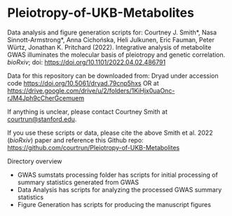 # Pleiotropy-of-UKB-Metabolites

Data analysis and figure generation scripts for:
Courtney J. Smith*, Nasa Sinnott-Armstrong*, Anna Cichońska, Heli Julkunen, Eric Fauman, Peter Würtz, Jonathan K. Pritchard (2022). Integrative analysis of metabolite GWAS illuminates the molecular basis of pleiotropy and genetic correlation. _bioRxiv_; doi: https://doi.org/10.1101/2022.04.02.486791

Data for this repository can be downloaded from:
Dryad under accession code https://doi.org/10.5061/dryad.79cnp5hxs
OR at https://drive.google.com/drive/u/2/folders/1KiHjx0uaOnc-rJM4Jph9cCherGcemuem

If anything is unclear, please contact Courtney Smith at courtrun@stanford.edu.

If you use these scripts or data, please cite the above Smith et al. 2022 (_bioRxiv_) paper and reference this Github repo:
https://github.com/courtrun/Pleiotropy-of-UKB-Metabolites

Directory overview
- GWAS sumstats processing folder has scripts for initial processing of summary statistics generated from GWAS
- Data Analysis has scripts for analyzing the processed GWAS summary statistics
- Figure Generation has scripts for producing the manuscript figures
